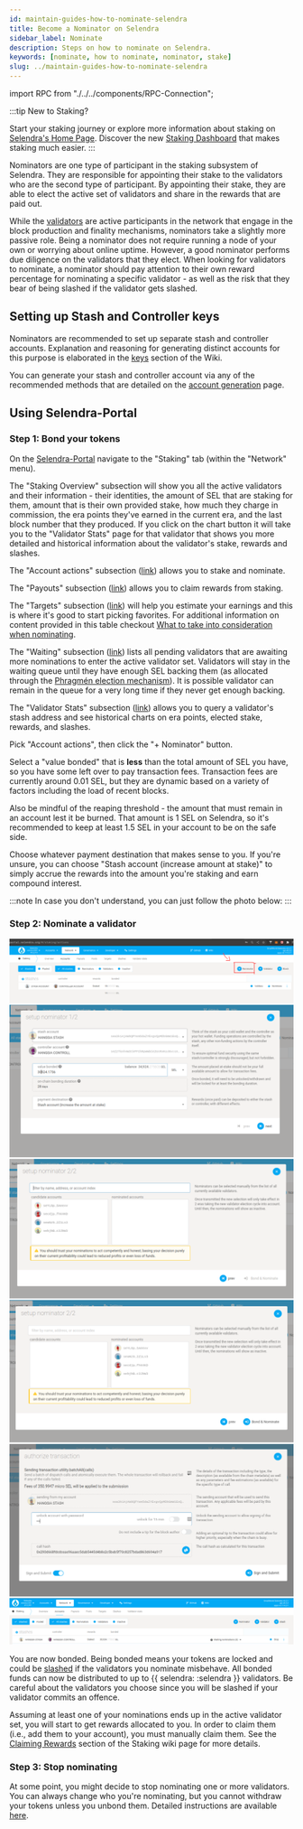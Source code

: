 ```yaml
---
id: maintain-guides-how-to-nominate-selendra
title: Become a Nominator on Selendra
sidebar_label: Nominate
description: Steps on how to nominate on Selendra.
keywords: [nominate, how to nominate, nominator, stake]
slug: ../maintain-guides-how-to-nominate-selendra
---
```


import RPC from "./../../components/RPC-Connection";

:::tip New to Staking?

Start your staking journey or explore more information about staking on
[Selendra's Home Page](https://selendra.org/staking/). Discover the new
[Staking Dashboard](https://staking.selendra.org/#/overview) that makes staking much easier.
:::

Nominators are one type of participant in the staking subsystem of Selendra. They are responsible
for appointing their stake to the validators who are the second type of participant. By appointing
their stake, they are able to elect the active set of validators and share in the rewards that are
paid out.

While the [validators][] are active participants in the network that engage in the block production
and finality mechanisms, nominators take a slightly more passive role. Being a nominator does not
require running a node of your own or worrying about online uptime. However, a good nominator
performs due diligence on the validators that they elect. When looking for validators to nominate, a
nominator should pay attention to their own reward percentage for nominating a specific validator -
as well as the risk that they bear of being slashed if the validator gets slashed.

## Setting up Stash and Controller keys

Nominators are recommended to set up separate stash and controller accounts. Explanation and
reasoning for generating distinct accounts for this purpose is elaborated in the [keys][] section of
the Wiki.

You can generate your stash and controller account via any of the recommended methods that are
detailed on the [account generation][] page.

## Using Selendra-Portal

### Step 1: Bond your tokens

On the [Selendra-Portal](https://portal.selendra.org) navigate to the "Staking" tab (within the
"Network" menu).

The "Staking Overview" subsection will show you all the active validators and their information -
their identities, the amount of SEL that are staking for them, amount that is their own provided
stake, how much they charge in commission, the era points they've earned in the current era, and the
last block number that they produced. If you click on the chart button it will take you to the
"Validator Stats" page for that validator that shows you more detailed and historical information
about the validator's stake, rewards and slashes.

The "Account actions" subsection ([link](https://portal.selendra.org/#/staking/actions)) allows you
to stake and nominate.

The "Payouts" subsection ([link](https://portal.selendra.org/#/staking/payouts)) allows you to
claim rewards from staking.

The "Targets" subsection ([link](https://portal.selendra.org/#/staking/targets)) will help you
estimate your earnings and this is where it's good to start picking favorites. For additional
information on content provided in this table checkout
[What to take into consideration when nominating](learn-nominator#what-to-take-into-consideration-when-nominating).

The "Waiting" subsection ([link](https://portal.selendra.org/#/staking/waiting)) lists all pending
validators that are awaiting more nominations to enter the active validator set. Validators will
stay in the waiting queue until they have enough SEL backing them (as allocated through the
[Phragmén election mechanism](../learn/learn-phragmen.md)). It is possible validator can remain in
the queue for a very long time if they never get enough backing.

The "Validator Stats" subsection ([link](https://portal.selendra.org/#/staking/query)) allows you
to query a validator's stash address and see historical charts on era points, elected stake,
rewards, and slashes.

Pick "Account actions", then click the "+ Nominator" button.

Select a "value bonded" that is **less** than the total amount of SEL you have, so you have some
left over to pay transaction fees. Transaction fees are currently around 0.01 SEL, but they are
dynamic based on a variety of factors including the load of recent blocks.

Also be mindful of the reaping threshold - the amount that must remain in an account lest it be
burned. That amount is 1 SEL on Selendra, so it's recommended to keep at least 1.5 SEL in your
account to be on the safe side.

Choose whatever payment destination that makes sense to you. If you're unsure, you can choose "Stash
account (increase amount at stake)" to simply accrue the rewards into the amount you're staking and
earn compound interest.

:::note 
In case you don't understand, you can just follow the photo below:
:::

### Step 2: Nominate a validator


![nominator1](../assets/nominator/nominator1.png)
![nominator2](../assets/nominator/nominator2.png)
![nominator3](../assets/nominator/nominator3.png)
![nominator4](../assets/nominator/nominator4.png)
![nominator5](../assets/nominator/nominator5.png)
![nominator6](../assets/nominator/nominator6.png)







You are now bonded. Being bonded means your tokens are locked and could be
[slashed](../learn/learn-staking.md#slashing) if the validators you nominate misbehave. All bonded
funds can now be distributed to up to
{{ selendra: <RPC network="selendra" path="consts.staking.maxNominations" defaultValue={16}/> :selendra }}
validators. Be careful about the validators you choose since you will be slashed if your validator
commits an offence.

Assuming at least one of your nominations ends up in the active validator set, you will start to get
rewards allocated to you. In order to claim them (i.e., add them to your account), you must manually
claim them. See the [Claiming Rewards](../learn/learn-staking.md#claiming-rewards) section of the
Staking wiki page for more details.

### Step 3: Stop nominating

At some point, you might decide to stop nominating one or more validators. You can always change who
you're nominating, but you cannot withdraw your tokens unless you unbond them. Detailed instructions
are available [here](maintain-guides-how-to-unbond.md).

[validators]: maintain-guides-how-to-validate-selendra.md
[keys]: ../learn/learn-keys.md###"controller"-and-"stash"-keys
[account generation]: ../learn/learn-account-generation.md
